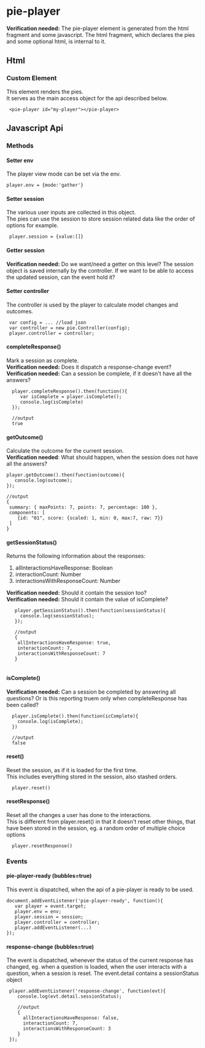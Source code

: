 # pie-player 
**Verification needed:** The pie-player element is generated from the html fragment and some javascript. The html fragment, which declares the pies and some optional html, is internal to it. 

## Html
### Custom Element <pie-player>  
This element renders the pies.      
It serves as the main access object for the api described below.
 
 ```
  <pie-player id="my-player"></pie-player>
 ```
    
## Javascript Api
 
### Methods 

#### Setter env 
The player view mode can be set via the env.
 
 ```
 player.env = {mode:'gather'}
 ```
  
#### Setter session
The various user inputs are collected in this object.   
The pies can use the session to store session related data like the order of options for example.
     
 ```
  player.session = {value:[]}
 ```

#### Getter session 
**Verification needed:** Do we want/need a getter on this level? The session object is saved internally by the controller. If we want to be able to access the updated session, can the event hold it?   


#### Setter controller
The controller is used by the player to calculate model changes and outcomes.
 
 ```
  var config = ... //load json
  var controller = new pie.Controller(config); 
  player.controller = controller;
 ```
 
#### completeResponse() 
Mark a session as complete.   
**Verification needed:** Does it dispatch a response-change event?   
**Verification needed:** Can a session be complete, if it doesn't have all the answers?   

 ```
   player.completeResponse().then(function(){
      var isComplete = player.isComplete();
      console.log(isComplete) 
   });
    
   //output 
   true
 ```
 
#### getOutcome() 
Calculate the outcome for the current session.  
**Verification needed**: What should happen, when the session does not have all the answers?   

 ```
 player.getOutcome().then(function(outcome){
    console.log(outcome);
 });
  
 //output
 {
  summary: { maxPoints: 7, points: 7, percentage: 100 },
  components: [
     {id: "01", score: {scaled: 1, min: 0, max:7, raw: 7}}
  ] 
 }
 ``` 
 

#### getSessionStatus()
Returns the following information about the responses: 
  
1. allInteractionsHaveResponse: Boolean 
2. interactionCount: Number
3. interactionsWithResponseCount: Number

**Verification needed:** Should it contain the session too?    
**Verification needed:** Should it contain the value of isComplete?    
 
 ```
    player.getSessionStatus().then(function(sessionStatus){
      console.log(sessionStatus);
    });
     
    //output
    {
     allInteractionsHaveResponse: true,
     interactionCount: 7,
     interactionsWithResponseCount: 7
    }
      
  ```

#### isComplete() 
**Verification needed:** Can a session be completed by answering all questions? Or is this reporting truem only when completeResponse has been called?   

  ```
    player.isComplete().then(function(icComplete){
      console.log(isComplete);
    })
    
    //output
    false 
  ```

#### reset() 
Reset the session, as if it is loaded for the first time.    
This includes everything stored in the session, also stashed orders.    

  ```
    player.reset()
  ```

        
#### resetResponse()  
Reset all the changes a user has done to the interactions.   
This is different from player.reset() in that it doesn't reset other things, that have been stored in the session, eg. a random order of multiple choice options    
        
  ```
    player.resetResponse()
  ```
 
### Events 

#### pie-player-ready (bubbles=true) 
This event is dispatched, when the api of a pie-player is ready to be used.   
    
 ```
 document.addEventListener('pie-player-ready', function(){
    var player = event.target;
    player.env = env;
    player.session = session;
    player.controller = controller;
    player.addEventListener(...)
 });
 ```

#### response-change (bubbles=true)
The event is dispatched, whenever the status of the current response has changed, eg. when a question is loaded, when the user interacts with a question, when a session is reset.
The event.detail contains a sessionStatus object    

 ```
  player.addEventListener('response-change', function(evt){
     console.log(evt.detail.sessionStatus); 
     
     //output
     {
       allInteractionsHaveResponse: false,
       interactionCount: 7,
       interactionsWithResponseCount: 3
     }
  });
  ```
   

